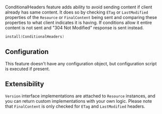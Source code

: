 ConditionalHeaders feature adds ability to avoid sending content if client already has same content. It does so by
checking `ETag` or `LastModified` properties of the `Resource` or `FinalContent` being sent and comparing these 
properties to what client indicates it is having. If conditions allow it entire content is not sent and 
"304 Not Modified" response is sent instead. 

```kotlin
install(ConditionalHeaders)
```

## Configuration

This feature doesn't have any configuration object, but configuration script is executed if present.

## Extensibility

`Version` interface implementations are attached to `Resource` instances, and you can return custom implementations
with your own logic. Please note that `FinalContent` is only checked for `ETag` and `LastModified` headers.
